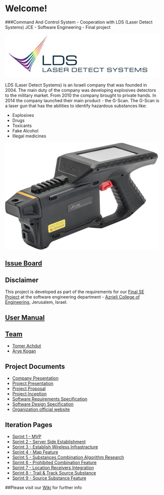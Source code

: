 # Welcome!
###Command And Control System - Cooperation with LDS (Laser Detect Systems)
JCE - Software Engineering - Final project

![Project Logo](https://github.com/aryeko/CommandAndControlSystem-LDS/blob/master/Documents/Pictures/LDS/LDS%20logo.jpg)

LDS (Laser Detect Systems) is an Israeli company that was founded in 2004. The main duty of the company was developing explosives detectors to the military market.
From 2010 the company brought to private hands.
In 2014 the company launched their main product - the G-Scan.
The G-Scan is a laser gun that has the abilities to identify hazardous substances like:
* Explosives
* Drugs
* Toxicants
* Fake Alcohol
* Illegal medicines

<img src="https://github.com/aryeko/CommandAndControlSystem-LDS/blob/master/Documents/Pictures/LDS/G-scan.jpg" width="500" height="350" />

## [Issue Board](https://waffle.io/aryeko/CommandAndControlSystem-LDS)

## Disclaimer
This project is developed as part of the requirements for our [Final SE Project](http://projects.jce.ac.il/moodle/) at the software engineering department - [Azrieli College of Engineering](http://www.jce.ac.il/), Jerusalem, Israel.

## [User Manual](https://github.com/aryeko/CommandAndControlSystem-LDS/wiki/user-manual)

## [Team](https://github.com/aryeko/CommandAndControlSystem-LDS/wiki/team)
* [Tomer Achdut](https://github.com/tomerach)
* [Arye Kogan](https://github.com/aryeko)

## Project Documents
- [Company Presentation](https://github.com/aryeko/CommandAndControlSystem-LDS/blob/master/Documents/Presentations/g-scan%20opening.pptx)
- [Project Presentation](https://github.com/aryeko/CommandAndControlSystem-LDS/blob/613db2ebb254666b714ccff45ba8dc922abb3771/Documents/Presentations/MVP.pptx)
- [Project Proposal](https://github.com/aryeko/CommandAndControlSystem-LDS/blob/master/Documents/propsal.pdf) 
- [Project Inception](https://github.com/aryeko/CommandAndControlSystem-LDS/wiki/inception)
- [Software Requirements Specification](https://github.com/aryeko/CommandAndControlSystem-LDS/wiki/srs)
- [Software Design Specification](https://github.com/aryeko/CommandAndControlSystem-LDS/wiki/sds)
- [Organization official website](http://laser-detect.com/)

## Iteration Pages

- [Sprint 1 - MVP](https://github.com/aryeko/CommandAndControlSystem-LDS/wiki/Iter-1)
- [Sprint 2 - Server Side Establishment](https://github.com/aryeko/CommandAndControlSystem-LDS/wiki/Iter-2)
- [Sprint 3 - Establish Wireless Infrastracture](https://github.com/aryeko/CommandAndControlSystem-LDS/wiki/Iter-3)
- [Sprint 4 - Map Feature](https://github.com/aryeko/CommandAndControlSystem-LDS/wiki/Iter-4)
- [Sprint 5 - Substances Combination Algorithm Research](https://github.com/aryeko/CommandAndControlSystem-LDS/wiki/Iter-5)
- [Sprint 6 - Prohibited Combination Feature](https://github.com/aryeko/CommandAndControlSystem-LDS/wiki/Iter-6)
- [Sprint 7 - Location Receivers Integration](https://github.com/aryeko/CommandAndControlSystem-LDS/wiki/Iter-7)
- [Sprint 8 - Trail & Track Source Substance](https://github.com/aryeko/CommandAndControlSystem-LDS/wiki/Iter-8)
- [Sprint 9 - Source Substance Feature](https://github.com/aryeko/CommandAndControlSystem-LDS/wiki/Iter-9)

##Please visit our [Wiki](https://github.com/aryeko/CommandAndControlSystem-LDS/wiki) for further info

